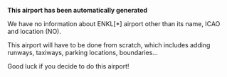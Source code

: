 **This airport has been automatically generated**

We have no information about ENKL[*] airport other than its name, ICAO and location (NO).

This airport will have to be done from scratch, which includes adding runways, taxiways, parking locations, boundaries...

Good luck if you decide to do this airport!